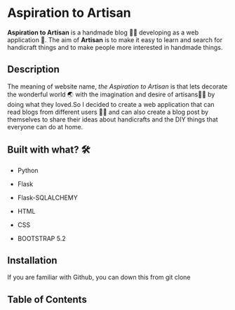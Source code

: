 # Aspiration to Artisan
**Aspiration to Artisan** is a handmade blog :yarn::thread: developing as a web application :iphone:. The aim of **Artisan** is to make it easy to learn and search for handicraft things and to make people more interested in handmade things.

## Description
The meaning of website name, *the Aspiration to Artisan* is that lets decorate the wonderful world :earth_asia: with the imagination and desire of artisans:standing_man: by doing what they loved.So I decided to create a web application that can read blogs from different users :boy::girl: and can also create a blog post by themselves to share their ideas about handicrafts and the DIY things that everyone can do at home.

## Built with what? :hammer_and_wrench:
- Python
* Flask
+ Flask-SQLALCHEMY
- HTML
* CSS
+ BOOTSTRAP 5.2

## Installation
If you are familiar with Github, you can down this from git clone

## Table of Contents

